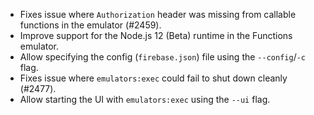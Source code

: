 - Fixes issue where `Authorization` header was missing from callable functions in the emulator (#2459).
- Improve support for the Node.js 12 (Beta) runtime in the Functions emulator.
- Allow specifying the config (`firebase.json`) file using the `--config`/`-c` flag.
- Fixes issue where `emulators:exec` could fail to shut down cleanly (#2477).
- Allow starting the UI with `emulators:exec` using the `--ui` flag.
